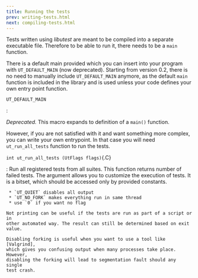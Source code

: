 ```yaml
---
title: Running the tests
prev: writing-tests.html
next: compiling-tests.html
---
```


Tests written using *libutest* are meant to be compiled into a separate
executable file. Therefore to be able to run it, there needs to be a `main`
function.

There is a default main provided which you can insert into your program with
`UT_DEFAULT_MAIN` (now deprecated). Starting from version 0.2, there is no need
to manually include `UT_DEFAULT_MAIN` anymore, as the default `main` function
is included in the library and is used unless your code defines your own entry
point function.

`UT_DEFAULT_MAIN`

:   <p>*Deprecated.* This macro expands to definition of a `main()`
    function.</p>

However, if you are not satisfied with it and want something more complex, you
can write your own entrypoint. In that case you will need `ut_run_all_tests`
function to run the tests.

`int ut_run_all_tests (UtFlags flags)`{.C}

:   Run all registered tests from all suites. This function returns number of
    failed tests. The argument allows you to customize the execution of tests.
    It is a bitset, which should be accessed only by provided constants.

     * `UT_QUIET` disables all output
     * `UT_NO_FORK` makes everything run in same thread
     * use `0` if you want no flag

    Not printing can be useful if the tests are run as part of a script or in
    other automated way. The result can still be determined based on exit
    value.

    Disabling forking is useful when you want to use a tool like [Valgrind],
    which gives you confusing output when many processes take place. However,
    disabling the forking will lead to segmentation fault should any single
    test crash.

[Valgrind]: http://www.valgrind.org/
